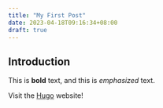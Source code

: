 ```yaml
---
title: "My First Post"
date: 2023-04-18T09:16:34+08:00
draft: true
---
```


## Introduction

This is **bold** text, and this is *emphasized* text.

Visit the [Hugo](https://gohugo.io) website!
